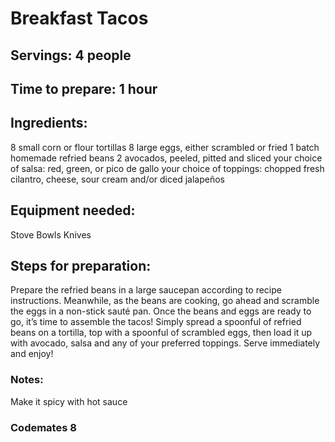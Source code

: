 # Breakfast Tacos

## Servings: 4 people

## Time to prepare: 1 hour

## Ingredients:
8 small corn or flour tortillas
8 large eggs, either scrambled or fried
1 batch homemade refried beans
2 avocados, peeled, pitted and sliced
your choice of salsa: red, green, or pico de gallo
your choice of toppings: chopped fresh cilantro, cheese, sour cream and/or diced jalapeños


## Equipment needed:
Stove
Bowls
Knives


## Steps for preparation:
Prepare the refried beans in a large saucepan according to recipe instructions.
Meanwhile, as the beans are cooking, go ahead and scramble the eggs in a non-stick sauté pan.
Once the beans and eggs are ready to go, it’s time to assemble the tacos!  Simply spread a spoonful of refried beans on a tortilla, top with a spoonful of scrambled eggs, then load it up with avocado, salsa and any of your preferred toppings.
Serve immediately and enjoy!


### Notes:
Make it spicy with hot sauce


### Codemates 8
